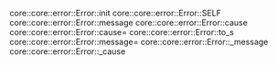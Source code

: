 core::core::error::Error::init
core::core::error::Error::SELF
core::core::error::Error::message
core::core::error::Error::cause
core::core::error::Error::cause=
core::core::error::Error::to_s
core::core::error::Error::message=
core::core::error::Error::_message
core::core::error::Error::_cause